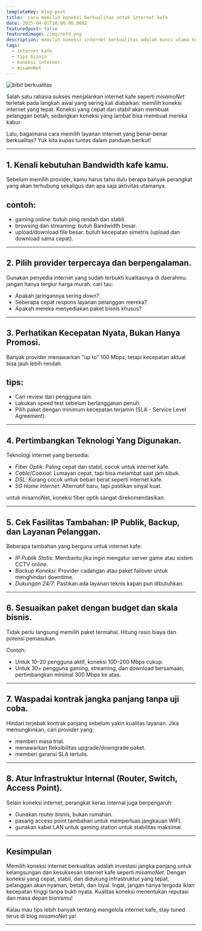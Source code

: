 ```yaml
---
templateKey: blog-post
title:  cara memilih koneksi berkualitas untuk internet kafe
date: 2025-04-01T10:00:00.000Z  
featuredpost: false
featuredimage: /img/net9.png
description: memilih koneksi internet berkualitas adalah kunci utama kesuksesan internet kafe. Yuk, cari tau bagaimana cara memilih layanan internet terbaik untuk pengalaman pelanggan yang maksimal.
tags:
  - internet kafe
  - tips bisnis
  - koneksi internet 
  - misamoNet
---
```

![bibit berkualitas](/img/subur.jpg)

Salah satu rahasia sukses menjalankan internet kafe seperti *misamoNet* terletak pada langkah awal yang sering kali diabaikan: memilih koneksi internet yang tepat. Koneksi yang cepat dan stabil akan membuat pelanggan betah, sedangkan koneksi yang lambat bisa membuat mereka kabur.

Lalu, bagaimana cara memilih layanan internet yang benar-benar berkualitas? Yuk kita kupas tuntas dalam panduan berikut!

---

## 1. Kenali kebutuhan Bandwidth kafe kamu.

Sebelum memilih provider, kamu harus tahu dulu berapa banyak perangkat yang akan terhubung sekaligus dan apa saja aktivitas utamanya. 

## contoh:
- gaming online: butuh ping rendah dan stabil.
- browsing dan streaming: butuh Bandwidth besar.
- upload/download file besar: butuh kecepatan simetris (upload dan download sama cepat).

---

## 2. Pilih provider terpercaya dan berpengalaman. 

Gunakan penyedia internet yang sudah terbukti kualitasnya di daerahmu. jangan hanya tergiur harga murah. cari tau:
- Apakah jaringannya sering down?
- Seberapa cepat respons layanan pelanggan mereka?
- Apakah mereka menyediakan paket bisnis khusus?

---

## 3. Perhatikan Kecepatan Nyata, Bukan Hanya Promosi.

Banyak provider menawarkan "up to" 100 Mbps, tetapi kecepatan aktual bisa jauh lebih rendah.

## tips:
- Cari review dari pengguna lain.
- Lakukan speed test sebelum berlangganan penuh.
- Pilih paket dengan minimum kecepatan terjamin (SLA - Service Level Agreement).

---

## 4. Pertimbangkan Teknologi Yang Digunakan.

Teknologi internet yang bersedia:

- *Fiber Optik*: Paling cepat dan stabil, cocok untuk internet kafe.
- *Cable/Coaxial*: Lumayan cepat, tapi bisa melambat saat jam sibuk.
- *DSL*: Kurang cocok untuk beban berat seperti internet kafe.
- *5G Home Internet*: Alternatif baru, tapi pastikan sinyal kuat.

untuk misamoNet, koneksi fiber optik sangat direkomendasikan.

---

## 5. Cek Fasilitas Tambahan: IP Publik, Backup, dan Layanan Pelanggan.

  Beberapa tambahan yang berguna untuk internet kafe:
- *IP Publik Statis*: Membantu jika ingin mengatur server game atau sistem CCTV online.
- *Backup Koneksi*: Provider cadangan atau paket failover untuk menghindari downtime.
- *Dukungan 24/7*: Pastikan ada layanan teknis kapan pun dibutuhkan.

---

## 6. Sesuaikan paket dengan budget dan skala bisnis.

Tidak perlu langsung memilih paket termahal. Hitung rasio biaya dan potensi pemasukan.

Contoh:
- Untuk 10–20 pengguna aktif, koneksi 100–200 Mbps cukup.
- Untuk 30+ pengguna gaming, streaming, dan download bersamaan, pertimbangkan minimal 300 Mbps ke atas.

---

## 7. Waspadai kontrak jangka panjang tanpa uji coba.

Hindari terjebak kontrak panjang sebelum yakin kualitas layanan. Jika memungkinkan, cari provider yang:

- memberi masa trial.
- menawarkan fleksibilitas upgrade/downgrade paket.
- memberi garansi SLA tertulis.

---

## 8. Atur Infrastruktur Internal (Router, Switch, Access Point).

Selain koneksi internet, perangkat keras internal juga berpengaruh:

- Gunakan router bisnis, bukan rumahan.
- pasang access point tambahan untuk memperluas jangkauan WIFI.
- gunakan kabel LAN untuk gaming station untuk stabilitas maksimal.

---

## Kesimpulan

Memilih koneksi internet berkualitas adalah investasi jangka panjang untuk kelangsungan dan kesuksesan internet kafe seperti *misamoNet*. Dengan koneksi yang cepat, stabil, dan didukung infrastruktur yang tepat, pelanggan akan nyaman, betah, dan loyal.
Ingat, jangan hanya tergoda iklan kecepatan tinggi tanpa bukti nyata. Kualitas koneksi menentukan reputasi dan masa depan bisnismu!

Kalau mau tips lebih banyak tentang mengelola internet kafe, stay tuned terus di blog *misamoNet* ya!

---


